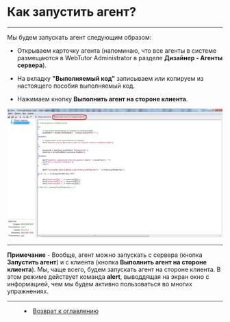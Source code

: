 # Как запустить агент? 
***

Мы будем запускать агент следующим образом:

- Открываем карточку агента (напоминаю, что все агенты в системе размещаются в WebTutor Administrator в разделе **Дизайнер - Агенты сервера**).

- На вкладку **"Выполняемый код"** записываем или копируем из настоящего пособия выполняемый код.

- Нажимаем кнопку **Выполнить агент на стороне клиента**.


![](run_agent01.png)

---


**Примечание** - Вообще, агент можно запускать с сервера (кнопка **Запустить агент**) и с клиента (кнопка **Выполнить агент на стороне клиента**). Мы, чаще всего, будем запускать агент на стороне клиента. В этом режиме действует команда **alert**, выводдящая на экран окно с информацией, чем мы будем активно пользоваться во многих упражнениях.
 


***


<dd><li> <a href="README.md"> Возврат к оглавлению</a></dd>
